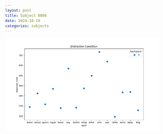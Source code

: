 ```yaml
---
layout: post
title: Subject 8004
date: 2024-10-19
categories: subjects
---
```


![](data/8004/run-18/8004_rt_acc_fuzzy_delay.png)
